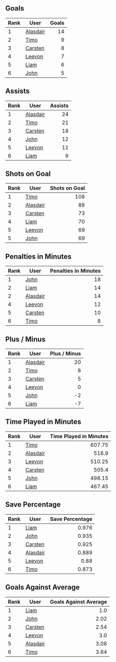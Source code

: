 ## Goals
| Rank | User | Goals |
| :--- | ---- | ---------: |
| 1 | [Alasdair](https://github.com/llevasseur/world-juniors-2022/blob/master/ROSTERS.md#Alasdair) |  14 |
| 2 | [Timo](https://github.com/llevasseur/world-juniors-2022/blob/master/ROSTERS.md#Timo) |  9 |
| 3 | [Carsten](https://github.com/llevasseur/world-juniors-2022/blob/master/ROSTERS.md#Carsten) |  8 |
| 4 | [Leevon](https://github.com/llevasseur/world-juniors-2022/blob/master/ROSTERS.md#Leevon) |  7 |
| 5 | [Liam](https://github.com/llevasseur/world-juniors-2022/blob/master/ROSTERS.md#Liam) |  6 |
| 6 | [John](https://github.com/llevasseur/world-juniors-2022/blob/master/ROSTERS.md#John) |  5 |
## Assists
| Rank | User | Assists |
| :--- | ---- | ---------: |
| 1 | [Alasdair](https://github.com/llevasseur/world-juniors-2022/blob/master/ROSTERS.md#Alasdair) |  24 |
| 2 | [Timo](https://github.com/llevasseur/world-juniors-2022/blob/master/ROSTERS.md#Timo) |  21 |
| 3 | [Carsten](https://github.com/llevasseur/world-juniors-2022/blob/master/ROSTERS.md#Carsten) |  18 |
| 4 | [John](https://github.com/llevasseur/world-juniors-2022/blob/master/ROSTERS.md#John) |  12 |
| 5 | [Leevon](https://github.com/llevasseur/world-juniors-2022/blob/master/ROSTERS.md#Leevon) |  11 |
| 6 | [Liam](https://github.com/llevasseur/world-juniors-2022/blob/master/ROSTERS.md#Liam) |  9 |
## Shots on Goal
| Rank | User | Shots on Goal |
| :--- | ---- | ---------: |
| 1 | [Timo](https://github.com/llevasseur/world-juniors-2022/blob/master/ROSTERS.md#Timo) |  108 |
| 2 | [Alasdair](https://github.com/llevasseur/world-juniors-2022/blob/master/ROSTERS.md#Alasdair) |  88 |
| 3 | [Carsten](https://github.com/llevasseur/world-juniors-2022/blob/master/ROSTERS.md#Carsten) |  73 |
| 4 | [Liam](https://github.com/llevasseur/world-juniors-2022/blob/master/ROSTERS.md#Liam) |  70 |
| 5 | [Leevon](https://github.com/llevasseur/world-juniors-2022/blob/master/ROSTERS.md#Leevon) |  69 |
| 5 | [John](https://github.com/llevasseur/world-juniors-2022/blob/master/ROSTERS.md#John) |  69 |
## Penalties in Minutes
| Rank | User | Penalties in Minutes |
| :--- | ---- | ---------: |
| 1 | [John](https://github.com/llevasseur/world-juniors-2022/blob/master/ROSTERS.md#John) |  18 |
| 2 | [Liam](https://github.com/llevasseur/world-juniors-2022/blob/master/ROSTERS.md#Liam) |  14 |
| 2 | [Alasdair](https://github.com/llevasseur/world-juniors-2022/blob/master/ROSTERS.md#Alasdair) |  14 |
| 4 | [Leevon](https://github.com/llevasseur/world-juniors-2022/blob/master/ROSTERS.md#Leevon) |  12 |
| 5 | [Carsten](https://github.com/llevasseur/world-juniors-2022/blob/master/ROSTERS.md#Carsten) |  10 |
| 6 | [Timo](https://github.com/llevasseur/world-juniors-2022/blob/master/ROSTERS.md#Timo) |  8 |
## Plus / Minus
| Rank | User | Plus / Minus |
| :--- | ---- | ---------: |
| 1 | [Alasdair](https://github.com/llevasseur/world-juniors-2022/blob/master/ROSTERS.md#Alasdair) |  20 |
| 2 | [Timo](https://github.com/llevasseur/world-juniors-2022/blob/master/ROSTERS.md#Timo) |  8 |
| 3 | [Carsten](https://github.com/llevasseur/world-juniors-2022/blob/master/ROSTERS.md#Carsten) |  5 |
| 4 | [Leevon](https://github.com/llevasseur/world-juniors-2022/blob/master/ROSTERS.md#Leevon) |  0 |
| 5 | [John](https://github.com/llevasseur/world-juniors-2022/blob/master/ROSTERS.md#John) |  -2 |
| 6 | [Liam](https://github.com/llevasseur/world-juniors-2022/blob/master/ROSTERS.md#Liam) |  -7 |
## Time Played in Minutes
| Rank | User | Time Played in Minutes |
| :--- | ---- | ---------: |
| 1 | [Timo](https://github.com/llevasseur/world-juniors-2022/blob/master/ROSTERS.md#Timo) |  607.75 |
| 2 | [Alasdair](https://github.com/llevasseur/world-juniors-2022/blob/master/ROSTERS.md#Alasdair) |  518.9 |
| 3 | [Leevon](https://github.com/llevasseur/world-juniors-2022/blob/master/ROSTERS.md#Leevon) |  510.25 |
| 4 | [Carsten](https://github.com/llevasseur/world-juniors-2022/blob/master/ROSTERS.md#Carsten) |  505.4 |
| 5 | [John](https://github.com/llevasseur/world-juniors-2022/blob/master/ROSTERS.md#John) |  498.15 |
| 6 | [Liam](https://github.com/llevasseur/world-juniors-2022/blob/master/ROSTERS.md#Liam) |  467.45 |
## Save Percentage
| Rank | User | Save Percentage |
| :--- | ---- | ---------: |
| 1 | [Liam](https://github.com/llevasseur/world-juniors-2022/blob/master/ROSTERS.md#Liam) |  0.976 |
| 2 | [John](https://github.com/llevasseur/world-juniors-2022/blob/master/ROSTERS.md#John) |  0.935 |
| 3 | [Carsten](https://github.com/llevasseur/world-juniors-2022/blob/master/ROSTERS.md#Carsten) |  0.925 |
| 4 | [Alasdair](https://github.com/llevasseur/world-juniors-2022/blob/master/ROSTERS.md#Alasdair) |  0.889 |
| 5 | [Leevon](https://github.com/llevasseur/world-juniors-2022/blob/master/ROSTERS.md#Leevon) |  0.88 |
| 6 | [Timo](https://github.com/llevasseur/world-juniors-2022/blob/master/ROSTERS.md#Timo) |  0.873 |
## Goals Against Average
| Rank | User | Goals Against Average |
| :--- | ---- | ---------: |
| 1 | [Liam](https://github.com/llevasseur/world-juniors-2022/blob/master/ROSTERS.md#Liam) |  1.0 |
| 2 | [John](https://github.com/llevasseur/world-juniors-2022/blob/master/ROSTERS.md#John) |  2.02 |
| 3 | [Carsten](https://github.com/llevasseur/world-juniors-2022/blob/master/ROSTERS.md#Carsten) |  2.54 |
| 4 | [Leevon](https://github.com/llevasseur/world-juniors-2022/blob/master/ROSTERS.md#Leevon) |  3.0 |
| 5 | [Alasdair](https://github.com/llevasseur/world-juniors-2022/blob/master/ROSTERS.md#Alasdair) |  3.08 |
| 6 | [Timo](https://github.com/llevasseur/world-juniors-2022/blob/master/ROSTERS.md#Timo) |  3.64 |
